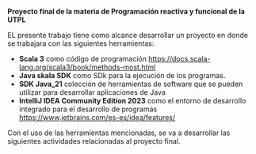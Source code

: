 **Proyecto final de la materia de Programación reactiva y funcional de la UTPL**

EL presente trabajo tiene como alcance desarrollar un proyecto en donde se trabajara con las siguientes herramientas:
- **Scala 3** como código de programación https://docs.scala-lang.org/scala3/book/methods-most.html
- **Java skala SDK** como SDk para la ejecución de los programas.
- **SDK Java_21** colección de herramientas de software que se pueden utilizar para desarrollar aplicaciones de Java
- **IntelliJ IDEA Community Edition 2023** como el entorno de desarrollo integrado para el desarrollo de programas https://www.jetbrains.com/es-es/idea/features/

Con el uso de las herramientas mencionadas, se va a desarrollar las siguientes actividades relacionadas al proyecto final.

